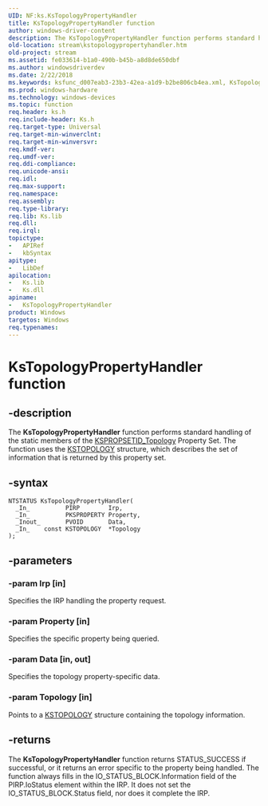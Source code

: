 ```yaml
---
UID: NF:ks.KsTopologyPropertyHandler
title: KsTopologyPropertyHandler function
author: windows-driver-content
description: The KsTopologyPropertyHandler function performs standard handling of the static members of the KSPROPSETID_Topology Property Set. The function uses the KSTOPOLOGY structure, which describes the set of information that is returned by this property set.
old-location: stream\kstopologypropertyhandler.htm
old-project: stream
ms.assetid: fe033614-b1a0-490b-b45b-a8d8de650dbf
ms.author: windowsdriverdev
ms.date: 2/22/2018
ms.keywords: ksfunc_d007eab3-23b3-42ea-a1d9-b2be806cb4ea.xml, KsTopologyPropertyHandler function [Streaming Media Devices], KsTopologyPropertyHandler, ks/KsTopologyPropertyHandler, stream.kstopologypropertyhandler
ms.prod: windows-hardware
ms.technology: windows-devices
ms.topic: function
req.header: ks.h
req.include-header: Ks.h
req.target-type: Universal
req.target-min-winverclnt: 
req.target-min-winversvr: 
req.kmdf-ver: 
req.umdf-ver: 
req.ddi-compliance: 
req.unicode-ansi: 
req.idl: 
req.max-support: 
req.namespace: 
req.assembly: 
req.type-library: 
req.lib: Ks.lib
req.dll: 
req.irql: 
topictype:
-	APIRef
-	kbSyntax
apitype:
-	LibDef
apilocation:
-	Ks.lib
-	Ks.dll
apiname:
-	KsTopologyPropertyHandler
product: Windows
targetos: Windows
req.typenames: 
---
```


# KsTopologyPropertyHandler function


## -description


The <b>KsTopologyPropertyHandler</b> function performs standard handling of the static members of the <a href="https://msdn.microsoft.com/library/windows/hardware/ff566598">KSPROPSETID_Topology</a> Property Set. The function uses the <a href="..\ks\ns-ks-kstopology.md">KSTOPOLOGY</a> structure, which describes the set of information that is returned by this property set.


## -syntax


````
NTSTATUS KsTopologyPropertyHandler(
  _In_          PIRP        Irp,
  _In_          PKSPROPERTY Property,
  _Inout_       PVOID       Data,
  _In_    const KSTOPOLOGY  *Topology
);
````


## -parameters




### -param Irp [in]

Specifies the IRP handling the property request.


### -param Property [in]

Specifies the specific property being queried.


### -param Data [in, out]

Specifies the topology property-specific data.


### -param Topology [in]

Points to a <a href="..\ks\ns-ks-kstopology.md">KSTOPOLOGY</a> structure containing the topology information.


## -returns



The <b>KsTopologyPropertyHandler</b> function returns STATUS_SUCCESS if successful, or it returns an error specific to the property being handled. The function always fills in the IO_STATUS_BLOCK.Information field of the PIRP.IoStatus element within the IRP. It does not set the IO_STATUS_BLOCK.Status field, nor does it complete the IRP. 



